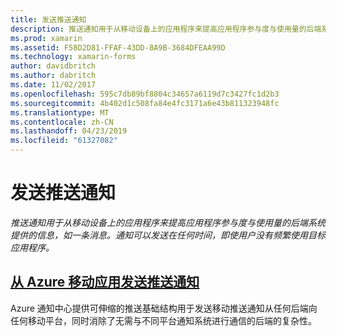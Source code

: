 ```yaml
---
title: 发送推送通知
description: 推送通知用于从移动设备上的应用程序来提高应用程序参与度与使用量的后端系统提供的信息，如一条消息。 通知可以发送在任何时间，即使用户没有频繁使用目标应用程序。
ms.prod: xamarin
ms.assetid: F58D2D81-FFAF-43DD-8A9B-3684DFEAA99D
ms.technology: xamarin-forms
author: davidbritch
ms.author: dabritch
ms.date: 11/02/2017
ms.openlocfilehash: 595c7db89bf8804c34657a6119d7c3427fc1d2b3
ms.sourcegitcommit: 4b402d1c508fa84e4fc3171a6e43b811323948fc
ms.translationtype: MT
ms.contentlocale: zh-CN
ms.lasthandoff: 04/23/2019
ms.locfileid: "61327082"
---
```

# <a name="sending-push-notifications"></a>发送推送通知

_推送通知用于从移动设备上的应用程序来提高应用程序参与度与使用量的后端系统提供的信息，如一条消息。通知可以发送在任何时间，即使用户没有频繁使用目标应用程序。_

## <a name="sending-push-notifications-from-azure-mobile-appsazuremd"></a>[从 Azure 移动应用发送推送通知](azure.md)

Azure 通知中心提供可伸缩的推送基础结构用于发送移动推送通知从任何后端向任何移动平台，同时消除了无需与不同平台通知系统进行通信的后端的复杂性。
